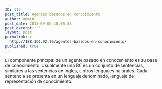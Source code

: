 ```yaml
---
ID: 117
post_title: Agentes basados en conocimiento
author: admin
post_date: 2015-09-05 18:05:53
post_excerpt: ""
layout: post
permalink: >
  http://188.166.92.76/agentes-basados-en-conocimiento/
published: true
---
```

El componente principal de un agente basado en conocimiento es su base de conocimiento. Usualmente  una BC es un conjunto de sentencias, similares a las sentencias en ingles, u otros lenguajes naturales. Cada sentencia se presenta en un lenguaje denominado, lenguaje de representación de conocimiento.
